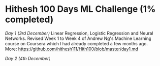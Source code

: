 # Hithesh 100 Days ML Challenge (1% completed)

*Day 1 (3rd December)*
Linear Regression, Logistic Regression and Neural Networks.
Revised Week 1 to Week 4 of Andrew Ng's Machine Learning course on Coursera which I had already completed a few months ago.
More: https://github.com/hithesh111/Hith100/blob/master/day1.md

*Day 2 (4th December)*


